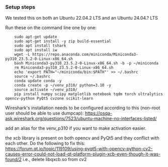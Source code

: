 ### Setup steps

We tested this on both an Ubuntu 22.04.2 LTS and an Ubuntu 24.04.? LTS 

Run these on the command line one by one:

```
	sudo apt-get update
	sudo apt-get install -y zip build-essential
	sudo apt install tshark
	sudo apt install iw
	wget -L https://repo.anaconda.com/miniconda/Miniconda3-py310_23.5.2-0-Linux-x86_64.sh
	bash Miniconda3-py310_23.5.2-0-Linux-x86_64.sh -b -p ~/miniconda
	rm Miniconda3-py310_23.5.2-0-Linux-x86_64.sh
	echo 'export PATH="~/miniconda/bin:$PATH"' >> ~/.bashrc
	source ~/.bashrc
	conda update conda -y
	conda create -p ~/venv_p310/ python=3.10 -y
	source activate ~/venv_p310/
	pip install numpy scipy matplotlib notebook tqdm torch ultralytics opencv-python PyQt5 cvzone scikit-learn
```

Wireshark's installation needs to be configured according to this (non-root user should be able to use dumpcap): 
https://osqa-ask.wireshark.org/questions/7523/ubuntu-machine-no-interfaces-listed/ 

add an alias for the venv_p310 if you want to make activation easier.

the xcb library is present on both opencv and PyQt5 and they conflict with each other. Do the following to fix this:
https://forum.qt.io/topic/119109/using-pyqt5-with-opencv-python-cv2-causes-error-could-not-load-qt-platform-plugin-xcb-even-though-it-was-found/2 
i.e., delete libqxcb.so from cv2

